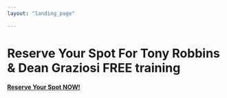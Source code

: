 ```yaml
---
layout: "landing_page"

---
```


  <script type="text/javascript">
      window.location='https://inspiringlifedesign.dropfunnels.com/prize-giveaway/reserve-your-spot/';
    </script>

# Reserve Your Spot For Tony Robbins & Dean Graziosi FREE training

<b>
<a href="https://inspiringlifedesign.dropfunnels.com/prize-giveaway/reserve-your-spot/">Reserve Your Spot NOW!</a>
</b>
